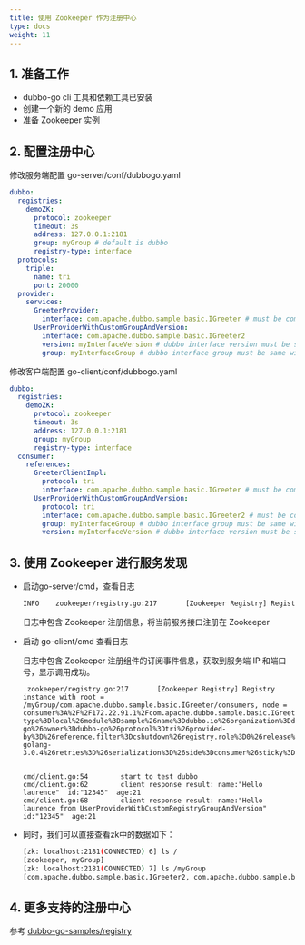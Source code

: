 ```yaml
---
title: 使用 Zookeeper 作为注册中心
type: docs
weight: 11
---
```



## 1. 准备工作

- dubbo-go cli 工具和依赖工具已安装
- 创建一个新的 demo 应用
- 准备 Zookeeper 实例

## 2. 配置注册中心

修改服务端配置 go-server/conf/dubbogo.yaml

```yaml
dubbo:
  registries:
    demoZK:
      protocol: zookeeper
      timeout: 3s
      address: 127.0.0.1:2181
      group: myGroup # default is dubbo
      registry-type: interface
  protocols:
    triple:
      name: tri
      port: 20000
  provider:
    services:
      GreeterProvider:
        interface: com.apache.dubbo.sample.basic.IGreeter # must be compatible with grpc or dubbo-java
      UserProviderWithCustomGroupAndVersion:
        interface: com.apache.dubbo.sample.basic.IGreeter2
        version: myInterfaceVersion # dubbo interface version must be same with client
        group: myInterfaceGroup # dubbo interface group must be same with client
```

修改客户端配置 go-client/conf/dubbogo.yaml

```yaml
dubbo:
  registries:
    demoZK:
      protocol: zookeeper
      timeout: 3s
      address: 127.0.0.1:2181
      group: myGroup
      registry-type: interface
  consumer:
    references:
      GreeterClientImpl:
        protocol: tri
        interface: com.apache.dubbo.sample.basic.IGreeter # must be compatible with grpc or dubbo-java
      UserProviderWithCustomGroupAndVersion:
        protocol: tri
        interface: com.apache.dubbo.sample.basic.IGreeter2 # must be compatible with grpc or dubbo-java
        group: myInterfaceGroup # dubbo interface group must be same with server
        version: myInterfaceVersion # dubbo interface version must be same with server
```



## 3. 使用 Zookeeper 进行服务发现

- 启动go-server/cmd，查看日志

  ```bash
  INFO    zookeeper/registry.go:217       [Zookeeper Registry] Registry instance with root = /myGroup/com.apache.dubbo.sample.basic.IGreeter/providers
  ```

  日志中包含 Zookeeper 注册信息，将当前服务接口注册在 Zookeeper


- 启动 go-client/cmd 查看日志


  日志中包含 Zookeeper 注册组件的订阅事件信息，获取到服务端 IP 和端口号，显示调用成功。

  ```
   zookeeper/registry.go:217       [Zookeeper Registry] Registry instance with root = /myGroup/com.apache.dubbo.sample.basic.IGreeter/consumers, node = consumer%3A%2F%2F172.22.91.1%2Fcom.apache.dubbo.sample.basic.IGreeter%3Fapp.version%3D%26application%3Ddubbo.io%26async%3Dfalse%26bean.name%3DGreeterClientImpl%26cluster%3Dfailover%26config.tracing%3D%26environment%3D%26generic%3D%26group%3D%26interface%3Dcom.apache.dubbo.sample.basic.IGreeter%26loadbalance%3D%26metadata-type%3Dlocal%26module%3Dsample%26name%3Ddubbo.io%26organization%3Ddubbo-go%26owner%3Ddubbo-go%26protocol%3Dtri%26provided-by%3D%26reference.filter%3Dcshutdown%26registry.role%3D0%26release%3Ddubbo-golang-3.0.4%26retries%3D%26serialization%3D%26side%3Dconsumer%26sticky%3Dfalse%26timestamp%3D1675407574%26version%3D


  cmd/client.go:54        start to test dubbo
  cmd/client.go:62        client response result: name:"Hello laurence"  id:"12345"  age:21
  cmd/client.go:68        client response result: name:"Hello laurence from UserProviderWithCustomRegistryGroupAndVersion"  id:"12345"  age:21
  ```

- 同时，我们可以直接查看zk中的数据如下：

    ```bash
    [zk: localhost:2181(CONNECTED) 6] ls /
    [zookeeper, myGroup]
    [zk: localhost:2181(CONNECTED) 7] ls /myGroup
    [com.apache.dubbo.sample.basic.IGreeter2, com.apache.dubbo.sample.basic.IGreeter]
    ```

## 4. 更多支持的注册中心

参考 [dubbo-go-samples/registry](https://github.com/apache/dubbo-go-samples/tree/master/registry)



